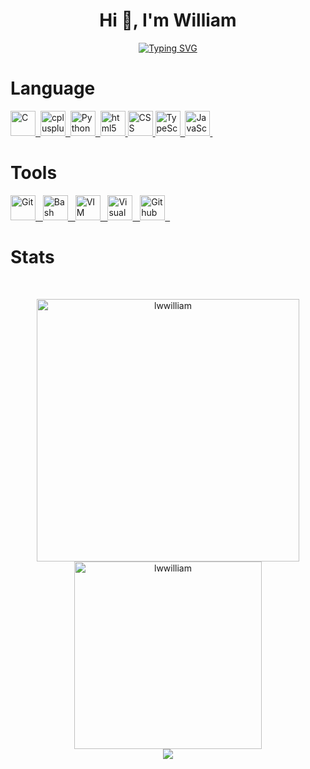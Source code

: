 <h1 align="center">Hi 👋, I'm William</h1>
<p align="center">
<a href="https://git.io/typing-svg"><img src="https://readme-typing-svg.herokuapp.com?font=Fira+Code&pause=1000&center=true&width=435&lines=Welcome+to+my+profile;Currently+a+cadet+in+42KL;rm+-rf+*" alt="Typing SVG" /></a>
</p>

# Language
<div>
	<a href="https://en.wikipedia.org/wiki/C_(programming_language)">
		<img src="https://cdn.jsdelivr.net/gh/devicons/devicon/icons/c/c-original.svg" title="C" alt="C" width="40" height="40"/>&nbsp;
	</a>
	<a href="https://en.cppreference.com/w/">
		<img src="https://cdn.jsdelivr.net/gh/devicons/devicon/icons/cplusplus/cplusplus-original.svg" title="cplusplus" alt="cplusplus" width="40" height="40"/>&nbsp;
	</a>
	<a href="https://www.python.org/">
  	<img src="https://cdn.jsdelivr.net/gh/devicons/devicon/icons/python/python-original.svg" title="Python" alt="Python" width="40" height="40"/>&nbsp;
	</a>
	<a href="https://en.wikipedia.org/wiki/HTML5">
  	<img src="https://cdn.jsdelivr.net/gh/devicons/devicon/icons/html5/html5-original.svg" title="html5" alt="html5" width="40" height="40"/>
	</a>
	<a href="https://en.wikipedia.org/wiki/CSS">
  	<img src="https://cdn.jsdelivr.net/gh/devicons/devicon/icons/css3/css3-original.svg" title="CSS" alt="CSS" width="40" height="40"/>
	</a>
	<a href="https://www.typescriptlang.org/">
	  <img src="https://cdn.jsdelivr.net/gh/devicons/devicon/icons/typescript/typescript-original.svg" title="TypeScript" alt="TypeScript" width="40" height="40"/>&nbsp;
	</a>
	<a href="https://www.javascript.com/">
  	<img src="https://cdn.jsdelivr.net/gh/devicons/devicon/icons/javascript/javascript-original.svg" title="JavaScript" alt="JavaScript" width="40" height="40"/>&nbsp;
	</a>
</div>


# Tools
<div>
	<a href="https://git-scm.com/">
		<img alt="Git" style="align:left; width:40px;" src="https://cdn.jsdelivr.net/gh/devicons/devicon/icons/git/git-original.svg" />&nbsp&nbsp;
	</a>
	<a href="https://www.gnu.org/software/bash/">
		<img alt="Bash" style="width:40px;" src="https://cdn.jsdelivr.net/gh/devicons/devicon/icons/bash/bash-original.svg" />&nbsp&nbsp;
	</a>
	<a href="https://www.vim.org/">
		<img alt="VIM" style="width:40px;" src="https://cdn.jsdelivr.net/gh/devicons/devicon/icons/vim/vim-original.svg" />&nbsp&nbsp;
	</a>
	<a href="https://code.visualstudio.com/">
		<img alt="Visual Studio Code" style="width:40px" src="https://cdn.jsdelivr.net/gh/devicons/devicon/icons/vscode/vscode-original.svg" />&nbsp&nbsp;
	</a>
	<a href="https://github.com/">
		<img alt="Github" style="width:40px;" src="https://cdn.jsdelivr.net/gh/devicons/devicon/icons/github/github-original.svg" />&nbsp&nbsp;
	</a>
</div>
	
# Stats
<br>

<p align="center">
     <img src="https://github-readme-streak-stats.herokuapp.com/?user=lwwilliam&theme=tokyonight&hide_border=true&date_format=j%20M%5B%20Y%5D" width="420px" alt="lwwilliam" />
     <img src="https://github-readme-stats.vercel.app/api/top-langs?username=lwwilliam&show_icons=true&locale=en&layout=compact&theme=tokyonight&hide_border=true" width="300px" alt="lwwilliam"/>
<br>
<a href="https://github.com/antonkomarev/github-profile-views-counter">
    <img src="https://komarev.com/ghpvc/?username=lwwilliam&style=for-the-badge">
</a>
</p>

<!--
<picture>
  <source media="(prefers-color-scheme: dark)" srcset="https://github.com/lwwilliam/lwwilliam/blob/main/profile-3d-contrib/profile-night-view.svg">
  <source media="(prefers-color-scheme: light)" srcset="https://github.com/lwwilliam/lwwilliam/blob/main/profile-3d-contrib/profile-gitblock.svg">
  <img alt="github" src="https://github.com/lwwilliam/lwwilliam/blob/main/profile-3d-contrib/profile-night-view.svg" />
</picture>
-->
